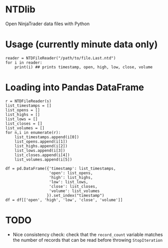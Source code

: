 # NTDlib
Open NinjaTrader data files with Python

# Usage (currently minute data only)

```
reader = NTDFileReader("/path/to/file.Last.ntd")
for i in reader:
    print(i) ## prints timestamp, open, high, low, close, volume
```

# Loading into Pandas DataFrame
```
r = NTDFileReader(s)
list_timestamps = []
list_opens = []
list_highs = []
list_lows = []
list_closes = []
list_volumes = []
for n,i in enumerate(r):
    list_timestamps.append(i[0])
    list_opens.append(i[1])
    list_highs.append(i[2])
    list_lows.append(i[3])
    list_closes.append(i[4])
    list_volumes.append(i[5])

df = pd.DataFrame({'timestamp': list_timestamps,
                   'open': list_opens,
                   'high': list_highs,
                   'low': list_lows,
                   'close': list_closes,
                   'volume': list_volumes
                  }).set_index("timestamp")
df = df[['open', 'high', 'low', 'close', 'volume']]
```

# TODO
- Nice consistency check: check that the `record_count` variable matches the number of records that can be read before throwing `StopIteration`
